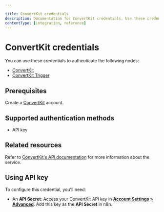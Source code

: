 ```yaml
---

title: ConvertKit credentials
description: Documentation for ConvertKit credentials. Use these credentials to authenticate ConvertKit in n8n, a workflow automation platform.
contentType: [integration, reference]
---
```


# ConvertKit credentials

You can use these credentials to authenticate the following nodes:

- [ConvertKit](/integrations/builtin/app-nodes/n8n-nodes-base.convertkit.md)
- [ConvertKit Trigger](/integrations/builtin/trigger-nodes/n8n-nodes-base.convertkittrigger.md)

## Prerequisites

Create a [ConvertKit](https://convertkit.com/) account.

## Supported authentication methods

- API key

## Related resources

Refer to [ConvertKit's API documentation](https://developers.convertkit.com/#overview) for more information about the service.

## Using API key

To configure this credential, you'll need:

- An **API Secret**: Access your ConvertKit API key in [**Account Settings > Advanced**](https://app.convertkit.com/account_settings/advanced_settings). Add this key as the **API Secret** in n8n.
